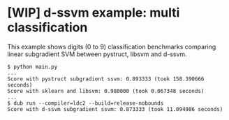 # [WIP] d-ssvm example: multi classification

This example shows digits (0 to 9) classification benchmarks comparing linear subgradient SVM between pystruct, libsvm and d-ssvm.

```
$ python main.py
...
Score with pystruct subgradient ssvm: 0.893333 (took 158.390666 seconds)
Score with sklearn and libsvm: 0.980000 (took 0.067348 seconds)
...
$ dub run --compiler=ldc2 --build=release-nobounds
Score with d-ssvm subgradient ssvm: 0.873333 (took 11.094986 seconds)
```
